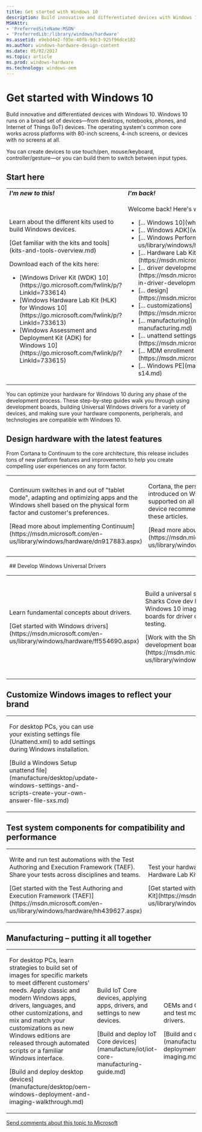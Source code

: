 ```yaml
---
title: Get started with Windows 10
description: Build innovative and differentiated devices with Windows 10.
MSHAttr:
- 'PreferredSiteName:MSDN'
- 'PreferredLib:/library/windows/hardware'
ms.assetid: e9ebd4e2-f05e-40fb-9dc3-925f96dce182
ms.author: windows-hardware-design-content
ms.date: 05/02/2017
ms.topic: article
ms.prod: windows-hardware
ms.technology: windows-oem
---
```


# Get started with Windows 10

Build innovative and differentiated devices with Windows 10. Windows 10 runs on a broad set of devices—from desktops, notebooks, phones, and Internet of Things (IoT) devices. The operating system's common core works across platforms with 80-inch screens, 4-inch screens, or devices with no screens at all.

You can create devices to use touch/pen, mouse/keyboard, controller/gesture—or you can build them to switch between input types.

## Start here

<table>
<colgroup>
<col width="50%" />
<col width="50%" />
</colgroup>
<tbody>
<tr class="odd">
<td><strong><em>I'm new to this!</em></strong></td>
<td><strong><em>I'm back!</em></strong></td>
</tr>
<tr class="even">
<td><p>Learn about the different kits used to build Windows devices.</p>
<p>[Get familiar with the kits and tools](kits-and-tools-overview.md)</p>
<p>Download each of the kits here:</p>
<ul>
<li>[Windows Driver Kit (WDK) 10](https://go.microsoft.com/fwlink/p/?LinkId=733614)</li>
<li>[Windows Hardware Lab Kit (HLK) for Windows 10](https://go.microsoft.com/fwlink/p/?LinkId=733613)</li>
<li>[Windows Assessment and Deployment Kit (ADK) for Windows 10](https://go.microsoft.com/fwlink/p/?LinkId=733615)</li>
</ul></td>
<td><p>Welcome back! Here's what's new in:</p>
<ul>
<li>[... Windows 10](what-s-new-in-windows.md)</li>
<li>[... Windows ADK](what-s-new-in-kits-and-tools.md)</li>
<li>[... Windows Performance Toolkit](https://msdn.microsoft.com/en-us/library/windows/hardware/dn927303.aspx)</li>
<li>[... Hardware Lab Kit](https://msdn.microsoft.com/library/windows/hardware/mt187880.aspx)</li>
<li>[... driver development](https://msdn.microsoft.com/windows/hardware/drivers/what-s-new-in-driver-development)</li>
<li>[... design](https://msdn.microsoft.com/library/windows/hardware/mt703371.aspx)</li>
<li>[... customizations](https://msdn.microsoft.com/library/windows/hardware/mt723363.aspx)</li>
<li>[... manufacturing](manufacture/whats-new-in-windows-manufacturing.md)</li>
<li>[... unattend settings](https://msdn.microsoft.com/library/windows/hardware/mt750416.aspx)</li>
<li>[... MDM enrollment and management](https://msdn.microsoft.com/library/windows/hardware/mt299056.aspx)</li>
<li>[... Windows PE](manufacture/desktop/whats-new-in-windows-pe-s14.md)</li>
</ul></td>
</tr>
</tbody>
</table>

You can optimize your hardware for Windows 10 during any phase of the development process. These step-by-step guides walk you through using development boards, building Universal Windows drivers for a variety of devices, and making sure your hardware components, peripherals, and technologies are compatible with Windows 10.

## Design hardware with the latest features

From Cortana to Continuum to the core architecture, this release includes tons of new platform features and improvements to help you create compelling user experiences on any form factor.

<table>
<colgroup>
<col width="33%" />
<col width="33%" />
<col width="33%" />
</colgroup>
<tbody>
<tr class="odd">
<td><p>Continuum switches in and out of &quot;tablet mode&quot;, adapting and optimizing apps and the Windows shell based on the physical form factor and customer's preferences.</p>
<p>[Read more about implementing Continuum](https://msdn.microsoft.com/en-us/library/windows/hardware/dn917883.aspx)</p></td>
<td><p>Cortana, the personal assistant technology introduced on Windows Phone 8.1, is now supported on all Windows 10 devices. Learn device recommendations and test setup in these articles.</p>
<p>[Read more about including Cortana](https://msdn.microsoft.com/en-us/library/windows/hardware/dn915051.aspx)</p></td>
<td><p>Windows Hello allows users to securely logon to a device using a biometric device like a fingerprint reader or an IR camera.</p>
<p>[Learn more about biometric requirements for Windows Hello](https://msdn.microsoft.com/en-us/library/windows/hardware/mt587095.aspx)</p></td>
</tr>
</tbody>
</table>
 
## Develop Windows Universal Drivers

<table>
<colgroup>
<col width="33%" />
<col width="33%" />
<col width="33%" />
</colgroup>
<tbody>
<tr class="odd">
<td><p>Learn fundamental concepts about drivers.</p>
<p>[Get started with Windows drivers](https://msdn.microsoft.com/en-us/library/windows/hardware/ff554690.aspx)</p></td>
<td><p>Build a universal sensor driver based on the Sharks Cove dev board. Learn how to load a Windows 10 image and provision these boards for driver deployment, debugging, and testing.</p>
<p>[Work with the Sharks Cove hardware development board](https://msdn.microsoft.com/en-us/library/windows/hardware/dn745910.aspx)</p></td>
<td><p>Create a single driver that runs across multiple different device types, from embedded systems to tablets and desktop PCs. UMDF and KMDF templates are included in Visual Studio to help you get started.</p>
<p>[Get started with Universal Windows drivers](http://go.microsoft.com/fwlink/p/?LinkId=526095)</p></td>
</tr>
</tbody>
</table>

## Customize Windows images to reflect your brand

<table>
<colgroup>
<col width="50%" />
<col width="50%" />
</colgroup>
<tbody>
<tr class="odd">
<td><p>For desktop PCs, you can use your existing settings file (Unattend.xml) to add settings during Windows installation.</p>
<p>[Build a Windows Setup unattend file](manufacture/desktop/update-windows-settings-and-scripts-create-your-own-answer-file-sxs.md)</p></td>
</tr>
</tbody>
</table>

## Test system components for compatibility and performance

<table>
<colgroup>
<col width="33%" />
<col width="33%" />
<col width="33%" />
</colgroup>
<tbody>
<tr class="odd">
<td><p>Write and run test automations with the Test Authoring and Execution Framework (TAEF). Share your tests across disciplines and teams.</p>
<p>[Get started with the Test Authoring and Execution Framework (TAEF)](https://msdn.microsoft.com/en-us/library/windows/hardware/hh439627.aspx)</p></td>
<td><p>Test your hardware with the Windows Hardware Lab Kit.</p>
<p>[Get started with the Windows Hardware Lab Kit](https://msdn.microsoft.com/en-us/library/windows/hardware/dn915002.aspx)</p></td>
<td><p>Analyze system and application performance using the Windows Performance Toolkit.</p>
<p>[Get started with the Windows Performance step-by-step guides](https://msdn.microsoft.com/en-us/library/windows/hardware/mt634257.aspx)</p></td>
</tr>
</tbody>
</table>

## <a href="" id="manufacturing---putting-it-all-together"></a>Manufacturing – putting it all together

<table>
<colgroup>
<col width="33%" />
<col width="33%" />
<col width="33%" />
</colgroup>
<tbody>
<tr class="odd">
<td><p>For desktop PCs, learn strategies to build set of images for specific markets to meet different customers' needs. Apply classic and modern Windows apps, drivers, languages, and other customizations, and mix and match your customizations as new Windows editions are released through automated scripts or a familiar Windows interface.</p>
<p>[Build and deploy desktop devices](manufacture/desktop/oem-windows-deployment-and-imaging-walkthrough.md)</p></td>
<td><p>Build IoT Core devices, applying apps, drivers, and settings to new devices.</p>
<p>[Build and deploy IoT Core devices](manufacture/iot/iot-core-manufacturing-guide.md)</p></td>
<td><p>OEMs and ODMs can build and test mobile devices and drivers.</p>
<p>[Build and deploy phones](manufacture/mobile/mobile-deployment-and-imaging.md)</p></td>
</tr>
</tbody>
</table>

[Send comments about this topic to Microsoft](mailto:wsddocfb@microsoft.com?subject=Documentation%20feedback%20%5Bwdknodes\wdknodes%5D:%20Get%20started%20with%20Windows%C2%A010%20%20RELEASE:%20%286/20/2016%29&body=%0A%0APRIVACY%20STATEMENT%0A%0AWe%20use%20your%20feedback%20to%20improve%20the%20documentation.%20We%20don't%20use%20your%20email%20address%20for%20any%20other%20purpose,%20and%20we'll%20remove%20your%20email%20address%20from%20our%20system%20after%20the%20issue%20that%20you're%20reporting%20is%20fixed.%20While%20we're%20working%20to%20fix%20this%20issue,%20we%20might%20send%20you%20an%20email%20message%20to%20ask%20for%20more%20info.%20Later,%20we%20might%20also%20send%20you%20an%20email%20message%20to%20let%20you%20know%20that%20we've%20addressed%20your%20feedback.%0A%0AFor%20more%20info%20about%20Microsoft's%20privacy%20policy,%20see%20http://privacy.microsoft.com/default.aspx. "Send comments about this topic to Microsoft")
